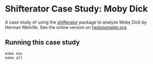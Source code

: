 # Shifterator Case Study: Moby Dick

A case study of using the [shifterator](https://github.com/ryanjgallagher/shifterator) package to analyze Moby Dick by Herman Melville.
See the online version on [hedonometer.org](http://hedonometer.org/books/v1/?book=Moby%20Dick&lens=[3,7]&refExtent=[0.00,0.50]&compExtent=[0.50,1.00]).

## Running this case study

    make env
    make all